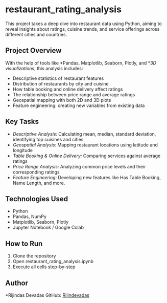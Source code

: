 # restaurant_rating_analysis
This project takes a deep dive into restaurant data using Python, aiming to reveal insights about ratings, cuisine trends, and service offerings across different cities and countries.

## Project Overview

With the help of tools like *Pandas, Matplotlib, Seaborn, Plotly, and **3D visualizations*, this analysis includes:

- Descriptive statistics of restaurant features
- Distribution of restaurants by city and cuisine
- How table booking and online delivery affect ratings
- The relationship between price range and average ratings
- Geospatial mapping with both 2D and 3D plots
- Feature engineering: creating new variables from existing data

## Key Tasks

- *Descriptive Analysis:* Calculating mean, median, standard deviation, identifying top cuisines and cities
- *Geospatial Analysis:* Mapping restaurant locations using latitude and longitude
- *Table Booking & Online Delivery:* Comparing services against average ratings
- *Price Range Analysis:* Analyzing common price levels and their corresponding ratings
- *Feature Engineering:* Developing new features like Has Table Booking, Name Length, and more.

## Technologies Used

- Python
- Pandas, NumPy
- Matplotlib, Seaborn, Plotly
- Jupyter Notebook / Google Colab

## How to Run

1. Clone the repository
2. Open restaurant_rating_analysis.ipynb
3. Execute all cells step-by-step

## Author

*Rijindas Devadas
GitHub: [Rijindevadas](https://github.com/Rijindevadas)
